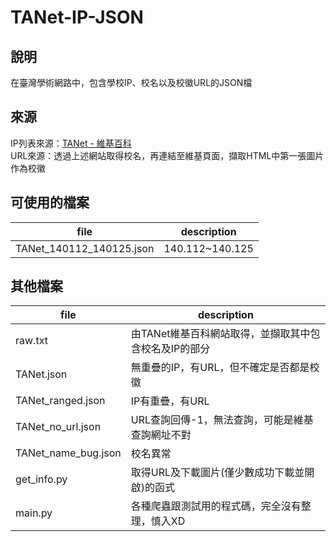 # TANet-IP-JSON

## 說明

在臺灣學術網路中，包含學校IP、校名以及校徽URL的JSON檔

## 來源

IP列表來源：[TANet - 維基百科](https://zh.wikipedia.org/wiki/TANet)  
URL來源：透過上述網站取得校名，再連結至維基頁面，擷取HTML中第一張圖片作為校徽

## 可使用的檔案

| file | description |
|-|-|
| TANet_140112_140125.json | 140.112~140.125 |

## 其他檔案

| file | description |
|-|-|
| raw.txt | 由TANet維基百科網站取得，並擷取其中包含校名及IP的部分 |
| TANet.json | 無重疊的IP，有URL，但不確定是否都是校徽 |
| TANet_ranged.json | IP有重疊，有URL |
| TANet_no_url.json | URL查詢回傳-1，無法查詢，可能是維基查詢網址不對 |
| TANet_name_bug.json | 校名異常 |
| get_info.py | 取得URL及下載圖片(僅少數成功下載並開啟)的函式 |
| main.py | 各種爬蟲跟測試用的程式碼，完全沒有整理，慎入XD |
